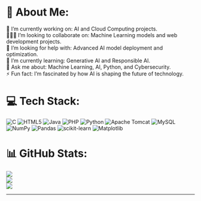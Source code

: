 # 💫 About Me:
🌱 I’m currently working on: AI and Cloud Computing projects.<br>🧑‍🤝‍🧑 I’m looking to collaborate on: Machine Learning models and web development projects.<br>🤝 I’m looking for help with: Advanced AI model deployment and optimization.<br>🌱 I’m currently learning: Generative AI and Responsible AI.<br>💬 Ask me about: Machine Learning, AI, Python, and Cybersecurity.<br>⚡ Fun fact: I’m fascinated by how AI is shaping the future of technology.

# 💻 Tech Stack:
![C](https://img.shields.io/badge/c-%2300599C.svg?style=for-the-badge&logo=c&logoColor=white) ![HTML5](https://img.shields.io/badge/html5-%23E34F26.svg?style=for-the-badge&logo=html5&logoColor=white) ![Java](https://img.shields.io/badge/java-%23ED8B00.svg?style=for-the-badge&logo=openjdk&logoColor=white) ![PHP](https://img.shields.io/badge/php-%23777BB4.svg?style=for-the-badge&logo=php&logoColor=white) ![Python](https://img.shields.io/badge/python-3670A0?style=for-the-badge&logo=python&logoColor=ffdd54) ![Apache Tomcat](https://img.shields.io/badge/apache%20tomcat-%23F8DC75.svg?style=for-the-badge&logo=apache-tomcat&logoColor=black) ![MySQL](https://img.shields.io/badge/mysql-4479A1.svg?style=for-the-badge&logo=mysql&logoColor=white) ![NumPy](https://img.shields.io/badge/numpy-%23013243.svg?style=for-the-badge&logo=numpy&logoColor=white) ![Pandas](https://img.shields.io/badge/pandas-%23150458.svg?style=for-the-badge&logo=pandas&logoColor=white) ![scikit-learn](https://img.shields.io/badge/scikit--learn-%23F7931E.svg?style=for-the-badge&logo=scikit-learn&logoColor=white) ![Matplotlib](https://img.shields.io/badge/Matplotlib-%23ffffff.svg?style=for-the-badge&logo=Matplotlib&logoColor=black)

# 📊 GitHub Stats:
![](https://github-readme-stats.vercel.app/api?username=GudiseMeghana&theme=dark&hide_border=false&include_all_commits=false&count_private=false)<br/>
![](https://github-readme-streak-stats.herokuapp.com/?user=GudiseMeghana&theme=dark&hide_border=false)<br/>
![](https://github-readme-stats.vercel.app/api/top-langs/?username=GudiseMeghana&theme=dark&hide_border=false&include_all_commits=false&count_private=false&layout=compact)

---


